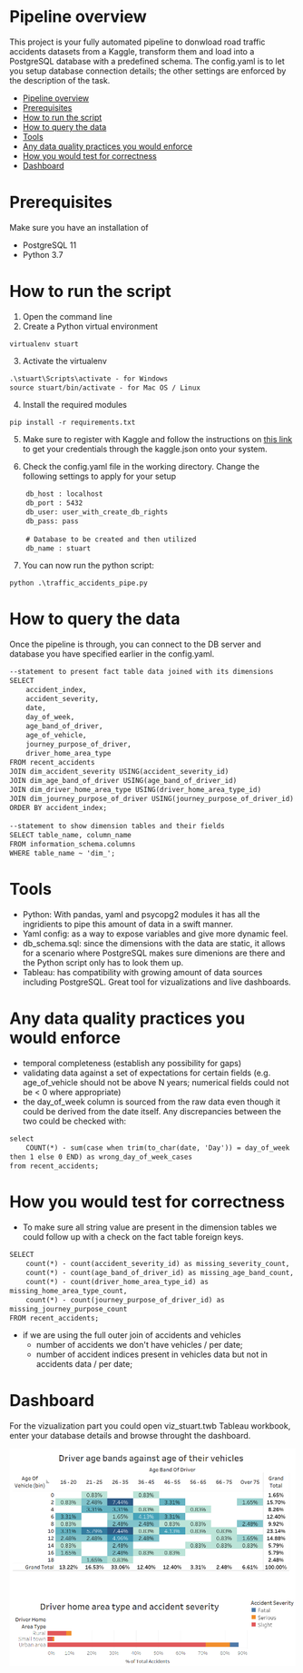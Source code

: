 
# Pipeline overview
This project is your fully automated pipeline to donwload road traffic accidents datasets from a Kaggle, transform them and load into a PostgreSQL database with a predefined schema.
The config.yaml is to let you setup database connection details; the other settings are enforced by the description of the task.

- [Pipeline overview](#pipeline-overview)
- [Prerequisites](#prerequisites)
- [How to run the script](#how-to-run-the-script)
- [How to query the data](#how-to-query-the-data)
- [Tools](#tools)
- [Any data quality practices you would enforce](#any-data-quality-practices-you-would-enforce)
- [How you would test for correctness](#how-you-would-test-for-correctness)
- [Dashboard](#dashboard)

# Prerequisites
Make sure you have an installation of
- PostgreSQL 11
- Python 3.7

# How to run the script
1. Open the command line
2. Create a Python virtual environment
```
virtualenv stuart
```
3. Activate the virtualenv
```
.\stuart\Scripts\activate - for Windows
source stuart/bin/activate - for Mac OS / Linux
```
4. Install the required modules
```
pip install -r requirements.txt
```
5. Make sure to register with Kaggle and follow the instructions on [this link](https://github.com/Kaggle/kaggle-api#api-credentials) to get your credentials through the kaggle.json onto your system.

6. Check the config.yaml file in the working directory. Change the following settings to apply for your setup
```
    db_host : localhost
    db_port : 5432
    db_user: user_with_create_db_rights
    db_pass: pass
    
    # Database to be created and then utilized
    db_name : stuart
```

7. You can now run the python script:
```
python .\traffic_accidents_pipe.py
```

# How to query the data
Once the pipeline is through, you can connect to the DB server and database you have specified earlier in the config.yaml.
```
--statement to present fact table data joined with its dimensions
SELECT 
	accident_index, 
	accident_severity, 
	date, 
	day_of_week, 
	age_band_of_driver, 
	age_of_vehicle, 
	journey_purpose_of_driver, 
	driver_home_area_type
FROM recent_accidents
JOIN dim_accident_severity USING(accident_severity_id)
JOIN dim_age_band_of_driver USING(age_band_of_driver_id)
JOIN dim_driver_home_area_type USING(driver_home_area_type_id)
JOIN dim_journey_purpose_of_driver USING(journey_purpose_of_driver_id)
ORDER BY accident_index;

--statement to show dimension tables and their fields
SELECT table_name, column_name 
FROM information_schema.columns 
WHERE table_name ~ 'dim_';
```

# Tools
- Python: With pandas, yaml and psycopg2 modules it has all the ingridients to pipe this amount of data in a swift manner.
- Yaml config: as a way to expose variables and give more dynamic feel.
- db_schema.sql: since the dimensions with the data are static, it allows for a scenario where PostgreSQL makes sure dimenions are there and the Python script only has to look them up.
- Tableau: has compatibility with growing amount of data sources including PostgreSQL. Great tool for vizualizations and live dashboards.

# Any data quality practices you would enforce
- temporal completeness (establish any possibility for gaps)
- validating data against a set of expectations for certain fields (e.g. age_of_vehicle should not be above N years; numerical fields could not be < 0 where appropriate)
- the day_of_week column is sourced from the raw data even though it could be derived from the date itself. Any discrepancies between the two could be checked with:
```
select
	COUNT(*) - sum(case when trim(to_char(date, 'Day')) = day_of_week then 1 else 0 END) as wrong_day_of_week_cases
from recent_accidents;
```

# How you would test for correctness
* To make sure all string value are present in the dimension tables we could follow up with a check on the fact table foreign keys.
```
SELECT 
	count(*) - count(accident_severity_id) as missing_severity_count, 
	count(*) - count(age_band_of_driver_id) as missing_age_band_count,
	count(*) - count(driver_home_area_type_id) as missing_home_area_type_count,
	count(*) - count(journey_purpose_of_driver_id) as missing_journey_purpose_count
FROM recent_accidents;
```
* if we are using the full outer join of accidents and vehicles
    * number of accidents we don't have vehicles / per date;
    * number of accident indices present in vehicles data but not in accidents data / per date;

# Dashboard
  For the vizualization part you could open viz_stuart.twb Tableau workbook, enter your database details and browse throught the dashboard.
  
  ![dashboard](./dashboard.png)